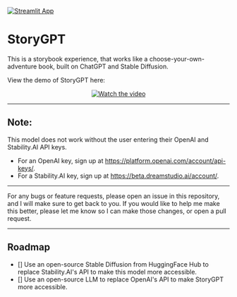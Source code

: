 [![Streamlit App](https://static.streamlit.io/badges/streamlit_badge_black_white.svg)](https://story-gpt.streamlit.app)

# StoryGPT

This is a storybook experience, that works like a choose-your-own-adventure book, built on ChatGPT and Stable Diffusion.

View the demo of StoryGPT here:

<div align='center'>
  <a href="http://www.youtube.com/watch?feature=player_embedded&v=bZG9hCiyFso" target="_blank">
    <img src="http://img.youtube.com/vi/bZG9hCiyFso/sddefault.jpg" alt="Watch the video"/>
  </a>
</div>

----

## Note:
This model does not work without the user entering their OpenAI and Stability.AI API keys.

- For an OpenAI key, sign up at https://platform.openai.com/account/api-keys/.
- For a Stability.AI key, sign up at https://beta.dreamstudio.ai/account/.

----

For any bugs or feature requests, please open an issue in this repository, and I will make sure to get back to you.
If you would like to help me make this better, please let me know so I can make those changes, or open a pull request.

----

## Roadmap
- [] Use an open-source Stable Diffusion from HuggingFace Hub to replace Stability.AI's API to make this model more accessible.
- [] Use an open-source LLM to replace OpenAI's API to make StoryGPT more accessible.
